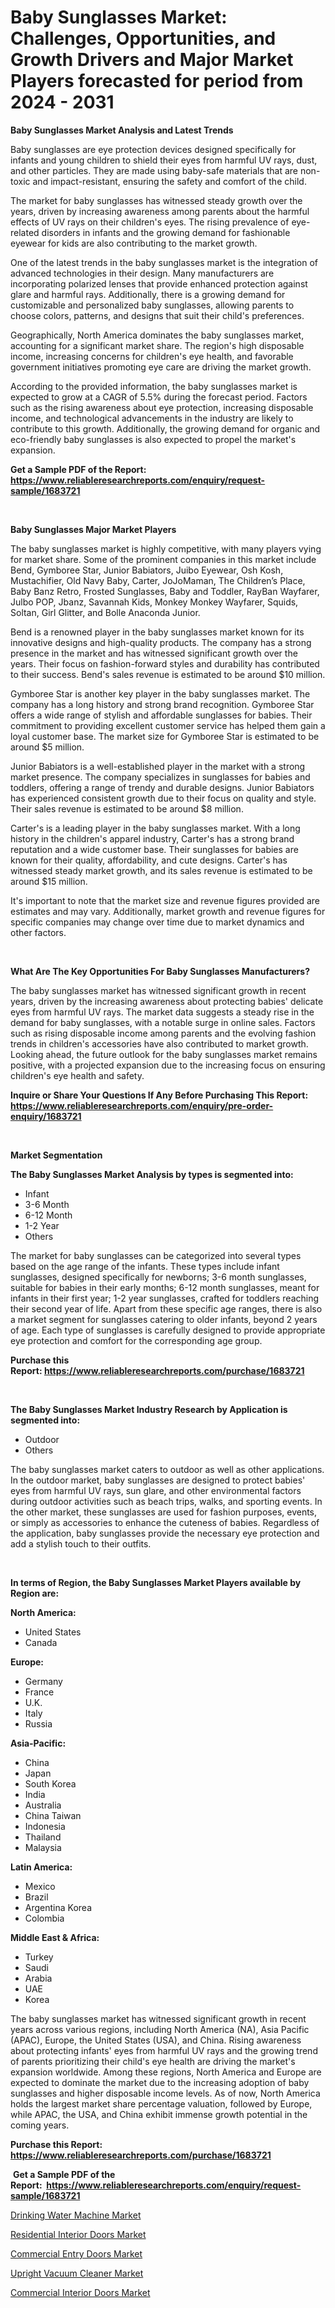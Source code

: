 <p><h1>Baby Sunglasses Market: Challenges, Opportunities, and Growth Drivers and Major Market Players forecasted for period from 2024 - 2031</h1></p><p><strong>Baby Sunglasses Market Analysis and Latest Trends</strong></p>
<p><p>Baby sunglasses are eye protection devices designed specifically for infants and young children to shield their eyes from harmful UV rays, dust, and other particles. They are made using baby-safe materials that are non-toxic and impact-resistant, ensuring the safety and comfort of the child.</p><p>The market for baby sunglasses has witnessed steady growth over the years, driven by increasing awareness among parents about the harmful effects of UV rays on their children's eyes. The rising prevalence of eye-related disorders in infants and the growing demand for fashionable eyewear for kids are also contributing to the market growth.</p><p>One of the latest trends in the baby sunglasses market is the integration of advanced technologies in their design. Many manufacturers are incorporating polarized lenses that provide enhanced protection against glare and harmful rays. Additionally, there is a growing demand for customizable and personalized baby sunglasses, allowing parents to choose colors, patterns, and designs that suit their child's preferences.</p><p>Geographically, North America dominates the baby sunglasses market, accounting for a significant market share. The region's high disposable income, increasing concerns for children's eye health, and favorable government initiatives promoting eye care are driving the market growth.</p><p>According to the provided information, the baby sunglasses market is expected to grow at a CAGR of 5.5% during the forecast period. Factors such as the rising awareness about eye protection, increasing disposable income, and technological advancements in the industry are likely to contribute to this growth. Additionally, the growing demand for organic and eco-friendly baby sunglasses is also expected to propel the market's expansion.</p></p>
<p><strong>Get a Sample PDF of the Report:&nbsp; <a href="https://www.reliableresearchreports.com/enquiry/request-sample/1683721">https://www.reliableresearchreports.com/enquiry/request-sample/1683721</a></strong></p>
<p>&nbsp;</p>
<p><strong>Baby Sunglasses Major Market Players</strong></p>
<p><p>The baby sunglasses market is highly competitive, with many players vying for market share. Some of the prominent companies in this market include Bend, Gymboree Star, Junior Babiators, Juibo Eyewear, Osh Kosh, Mustachifier, Old Navy Baby, Carter, JoJoMaman, The Children’s Place, Baby Banz Retro, Frosted Sunglasses, Baby and Toddler, RayBan Wayfarer, Julbo POP, Jbanz, Savannah Kids, Monkey Monkey Wayfarer, Squids, Soltan, Girl Glitter, and Bolle Anaconda Junior.</p><p>Bend is a renowned player in the baby sunglasses market known for its innovative designs and high-quality products. The company has a strong presence in the market and has witnessed significant growth over the years. Their focus on fashion-forward styles and durability has contributed to their success. Bend's sales revenue is estimated to be around $10 million.</p><p>Gymboree Star is another key player in the baby sunglasses market. The company has a long history and strong brand recognition. Gymboree Star offers a wide range of stylish and affordable sunglasses for babies. Their commitment to providing excellent customer service has helped them gain a loyal customer base. The market size for Gymboree Star is estimated to be around $5 million.</p><p>Junior Babiators is a well-established player in the market with a strong market presence. The company specializes in sunglasses for babies and toddlers, offering a range of trendy and durable designs. Junior Babiators has experienced consistent growth due to their focus on quality and style. Their sales revenue is estimated to be around $8 million.</p><p>Carter's is a leading player in the baby sunglasses market. With a long history in the children's apparel industry, Carter's has a strong brand reputation and a wide customer base. Their sunglasses for babies are known for their quality, affordability, and cute designs. Carter's has witnessed steady market growth, and its sales revenue is estimated to be around $15 million.</p><p>It's important to note that the market size and revenue figures provided are estimates and may vary. Additionally, market growth and revenue figures for specific companies may change over time due to market dynamics and other factors.</p></p>
<p>&nbsp;</p>
<p><strong>What Are The Key Opportunities For Baby Sunglasses Manufacturers?</strong></p>
<p><p>The baby sunglasses market has witnessed significant growth in recent years, driven by the increasing awareness about protecting babies' delicate eyes from harmful UV rays. The market data suggests a steady rise in the demand for baby sunglasses, with a notable surge in online sales. Factors such as rising disposable income among parents and the evolving fashion trends in children's accessories have also contributed to market growth. Looking ahead, the future outlook for the baby sunglasses market remains positive, with a projected expansion due to the increasing focus on ensuring children's eye health and safety.</p></p>
<p><strong>Inquire or Share Your Questions If Any Before Purchasing This Report: <a href="https://www.reliableresearchreports.com/enquiry/pre-order-enquiry/1683721">https://www.reliableresearchreports.com/enquiry/pre-order-enquiry/1683721</a></strong></p>
<p>&nbsp;</p>
<p><strong>Market Segmentation</strong></p>
<p><strong>The Baby Sunglasses Market Analysis by types is segmented into:</strong></p>
<p><ul><li>Infant</li><li>3-6 Month</li><li>6-12 Month</li><li>1-2 Year</li><li>Others</li></ul></p>
<p><p>The market for baby sunglasses can be categorized into several types based on the age range of the infants. These types include infant sunglasses, designed specifically for newborns; 3-6 month sunglasses, suitable for babies in their early months; 6-12 month sunglasses, meant for infants in their first year; 1-2 year sunglasses, crafted for toddlers reaching their second year of life. Apart from these specific age ranges, there is also a market segment for sunglasses catering to older infants, beyond 2 years of age. Each type of sunglasses is carefully designed to provide appropriate eye protection and comfort for the corresponding age group.</p></p>
<p><strong>Purchase this Report:&nbsp;<a href="https://www.reliableresearchreports.com/purchase/1683721">https://www.reliableresearchreports.com/purchase/1683721</a></strong></p>
<p>&nbsp;</p>
<p><strong>The Baby Sunglasses Market Industry Research by Application is segmented into:</strong></p>
<p><ul><li>Outdoor</li><li>Others</li></ul></p>
<p><p>The baby sunglasses market caters to outdoor as well as other applications. In the outdoor market, baby sunglasses are designed to protect babies' eyes from harmful UV rays, sun glare, and other environmental factors during outdoor activities such as beach trips, walks, and sporting events. In the other market, these sunglasses are used for fashion purposes, events, or simply as accessories to enhance the cuteness of babies. Regardless of the application, baby sunglasses provide the necessary eye protection and add a stylish touch to their outfits.</p></p>
<p>&nbsp;</p>
<p><strong>In terms of Region, the Baby Sunglasses Market Players available by Region are:</strong></p>
<p>
    <p> <strong> North America: </strong>
        <ul>
            <li>United States</li>
            <li>Canada</li>
        </ul>
        </p> 
    <p> <strong> Europe: </strong>
        <ul>
            <li>Germany</li>
            <li>France</li>
            <li>U.K.</li>
            <li>Italy</li>
            <li>Russia</li>
        </ul>
        </p> 
    <p> <strong> Asia-Pacific: </strong>
        <ul>
            <li>China</li>
            <li>Japan</li>
            <li>South Korea</li>
            <li>India</li>
            <li>Australia</li>
            <li>China Taiwan</li>
            <li>Indonesia</li>
            <li>Thailand</li>
            <li>Malaysia</li>
        </ul>
        </p> 
    <p> <strong> Latin America: </strong>
        <ul>
            <li>Mexico</li>
            <li>Brazil</li>
            <li>Argentina Korea</li>
            <li>Colombia</li>
        </ul>
        </p> 
    <p> <strong> Middle East & Africa: </strong>
        <ul>
            <li>Turkey</li>
            <li>Saudi</li>
            <li>Arabia</li>
            <li>UAE</li>
            <li>Korea</li>
        </ul>
    </p>
    </p>
<p><p>The baby sunglasses market has witnessed significant growth in recent years across various regions, including North America (NA), Asia Pacific (APAC), Europe, the United States (USA), and China. Rising awareness about protecting infants' eyes from harmful UV rays and the growing trend of parents prioritizing their child's eye health are driving the market's expansion worldwide. Among these regions, North America and Europe are expected to dominate the market due to the increasing adoption of baby sunglasses and higher disposable income levels. As of now, North America holds the largest market share percentage valuation, followed by Europe, while APAC, the USA, and China exhibit immense growth potential in the coming years.</p></p>
<p><strong>Purchase this Report: <a href="https://www.reliableresearchreports.com/purchase/1683721">https://www.reliableresearchreports.com/purchase/1683721</a></strong></p>
<p>&nbsp;<strong>Get a Sample PDF of the Report:&nbsp;&nbsp;<a href="https://www.reliableresearchreports.com/enquiry/request-sample/1683721">https://www.reliableresearchreports.com/enquiry/request-sample/1683721</a></strong></p>
<p><strong></strong></p>
<p><p><a href="https://github.com/tamvrosiya/Market-Research-Report-List-1/blob/main/drinking-water-machine-market.md">Drinking Water Machine Market</a></p><p><a href="https://github.com/aasishrp01/Market-Research-Report-List-2/blob/main/residential-interior-doors-market.md">Residential Interior Doors Market</a></p><p><a href="https://github.com/dringals/Market-Research-Report-List-1/blob/main/commercial-entry-doors-market.md">Commercial Entry Doors Market</a></p><p><a href="https://github.com/gaydyna/Market-Research-Report-List-1/blob/main/upright-vacuum-cleaner-market.md">Upright Vacuum Cleaner Market</a></p><p><a href="https://github.com/Paul14Anderson63/Market-Research-Report-List-1/blob/main/commercial-interior-doors-market.md">Commercial Interior Doors Market</a></p></p>